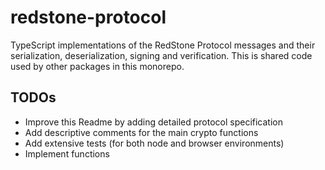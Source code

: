 # redstone-protocol

TypeScript implementations of the RedStone Protocol messages and their serialization, deserialization, signing and verification. This is shared code used by other packages in this monorepo.

## TODOs

- Improve this Readme by adding detailed protocol specification
- Add descriptive comments for the main crypto functions
- Add extensive tests (for both node and browser environments)
- Implement functions
